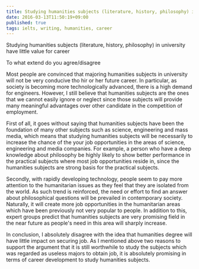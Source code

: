 ```yaml
---
title: Studying humanities subjects (literature, history, philosophy) in university have little value for career
date: 2016-03-13T11:50:19+09:00
published: true
tags: ielts, writing, humanities, career
---
```



Studying humanities subjects (literature, history, philosophy) in university have little value for career

To what extend do you agree/disagree


Most people are convinced that majoring humanities subjects in university will not be very conducive tho hir or her future career. In particular, as society is becoming more technologically advanced, there is a high demand for engineers. However, I still believe that humanities subjects are the ones that we cannot easily ignore or neglect since those subjects will provide many meaningful advantages over other candidate in the competition of employment.


First of all, it goes without saying that humanities subjects have been the foundation of many other subjects such as science, engineering and mass media, which means that studying humanities subjects will be necessarily to increase the chance of the your job opportunities in the areas of science, engineering and media companies. For example, a person who have a deep knowledge about philosophy be highly likely to show better performance in the practical subjects where most job opportunities reside in, since the humanities subjects are strong basis for the practical subjects.


Secondly, with rapidly developing technology, people seem to pay more attention to the humanitarian issues as they feel that they are isolated from the world. As such trend is reinforced, the need or effort to find an answer about philosophical questions will be prevailed in contemporary society. Naturally, it will create more job opportunities in the humanitarian areas which have been previously not very popular to people. In addition to this, expert groups predict that humanities subjects are very promising field in the near future as people's need in this area will sharply increase.


In conclusion, I absolutely disagree with the idea that humanities degree will have little impact on securing job. As I mentioned above two reasons to support the argument that it is still worthwhile to study the subjects which was regarded as useless majors to obtain job,  it is absolutely promising in terms of career development to study humanities subjects.
